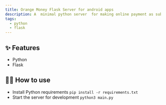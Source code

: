 ```yaml
---
title: Orange Money Flask Server for android apps
description: A  minimal python server  for making online payment as subscription for android apps
tags:
  - python
  - flask
---
```


## ✨ Features

- Python
- Flask

## 💁‍♀️ How to use

- Install Python requirements `pip install -r requirements.txt`
- Start the server for development `python3 main.py`

